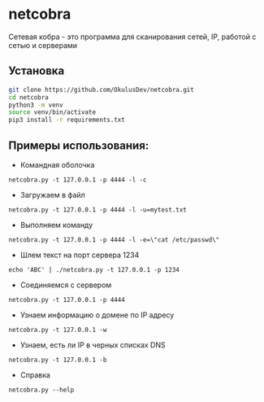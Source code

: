 # netcobra
Сетевая кобра - это программа для сканирования сетей, IP, работой с сетью и серверами

## Установка

```bash
git clone https://github.com/OkulusDev/netcobra.git
cd netcobra
python3 -m venv
source venv/bin/activate
pip3 install -r requirements.txt
```

## Примеры использования:

 + Командная оболочка

```netcobra.py -t 127.0.0.1 -p 4444 -l -c```

 + Загружаем в файл

```netcobra.py -t 127.0.0.1 -p 4444 -l -u=mytest.txt```

 + Выполняем команду

```netcobra.py -t 127.0.0.1 -p 4444 -l -e=\"cat /etc/passwd\"```

 + Шлем текст на порт сервера 1234

```echo 'ABC' | ./netcobra.py -t 127.0.0.1 -p 1234```

 + Соединяемся с сервером

```netcobra.py -t 127.0.0.1 -p 4444```

 + Узнаем информацию о домене по IP адресу

```netcobra.py -t 127.0.0.1 -w```

 + Узнаем, есть ли IP в черных списках DNS

```netcobra.py -t 127.0.0.1 -b```

 + Справка

```netcobra.py --help```

